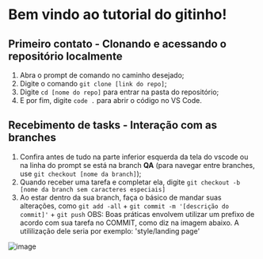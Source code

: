 # Bem vindo ao tutorial do gitinho!

## Primeiro contato - Clonando e acessando o repositório localmente

1. Abra o prompt de comando no caminho desejado;
2. Digite o comando ```git clone [link do repo]```;
3. Digite ```cd [nome do repo]``` para entrar na pasta do repositório;
4. E por fim, digite ```code .``` para abrir o código no VS Code.

## Recebimento de tasks - Interação com as branches

1. Confira antes de tudo na parte inferior esquerda da tela do vscode ou na linha do prompt se está na branch **QA** (para navegar entre branches, use ```git checkout [nome da branch]```);<br>
2. Quando receber uma tarefa e completar ela, digite ```git checkout -b [nome da branch sem caracteres especiais]```
3. Ao estar dentro da sua branch, faça o básico de mandar suas alterações, como ```git add -all``` + ```git commit -m '[descrição do commit]'``` + ```git push```
OBS: Boas práticas envolvem utilizar um prefixo de acordo com sua tarefa no COMMIT, como diz na imagem abaixo. A utililização dele seria por exemplo: 'style/landing page'

![image](https://user-images.githubusercontent.com/110927737/216641612-d7be2c9b-e0d0-4ef0-989b-561868cf56c9.png)
